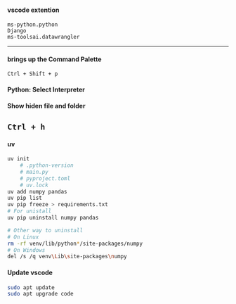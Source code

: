 
#### vscode extention
`ms-python.python`<br>
`Django`<br>
`ms-toolsai.datawrangler`<br>

---
#### brings up the Command Palette
`Ctrl + Shift + p`

#### Python: Select Interpreter

#### Show hiden file and folder 
`Ctrl + h`
---

#### uv
```bash
uv init
    # .python-version
    # main.py
    # pyproject.toml
    # uv.lock
uv add numpy pandas
uv pip list
uv pip freeze > requirements.txt
# For unistall
uv pip uninstall numpy pandas

# Other way to uninstall
# On Linux
rm -rf venv/lib/python*/site-packages/numpy
# On Windows
del /s /q venv\Lib\site-packages\numpy
```

#### Update vscode
```bash
sudo apt update
sudo apt upgrade code
```
